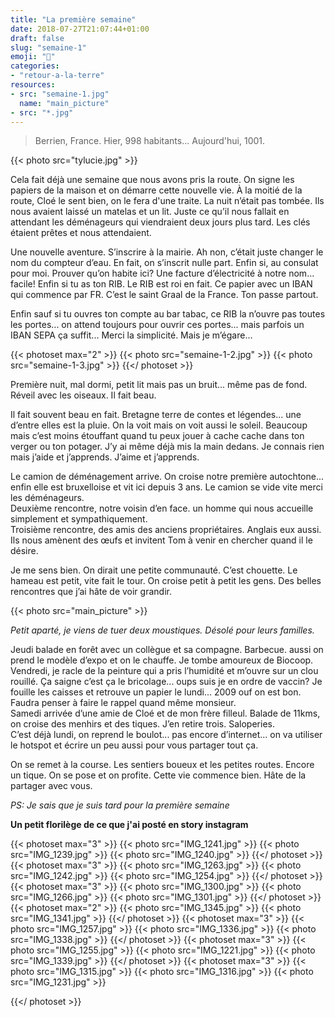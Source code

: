 ```yaml
---
title: "La première semaine"
date: 2018-07-27T21:07:44+01:00
draft: false
slug: "semaine-1"
emoji: "🏡"
categories:
- "retour-a-la-terre"
resources:
- src: "semaine-1.jpg"
  name: "main_picture"
- src: "*.jpg"
--- 
```


> Berrien, France. Hier, 998 habitants...  Aujourd'hui, 1001.

{{< photo src="tylucie.jpg" >}}

Cela fait déjà une semaine que nous avons pris la route. On signe les papiers de la maison et on démarre cette nouvelle vie. À la moitié de la route, Cloé le sent bien, on le fera d'une traite. La nuit n’était pas tombée. Ils nous avaient laissé un matelas et un lit. Juste ce qu’il nous fallait en attendant les déménageurs qui viendraient deux jours plus tard. Les clés étaient prêtes et nous attendaient.

Une nouvelle aventure. S’inscrire à la mairie. Ah non, c’était juste changer le nom du compteur d’eau. En fait, on s’inscrit nulle part. Enfin si, au consulat pour moi. Prouver qu’on habite ici? Une facture d’électricité à notre nom... facile! Enfin si tu as ton RIB. Le RIB est roi en fait. Ce papier avec un IBAN qui commence par FR. C’est le saint Graal de la France. Ton passe partout.

Enfin sauf si tu ouvres ton compte au bar tabac, ce RIB la n’ouvre pas toutes les portes... on attend toujours pour ouvrir ces portes... mais parfois un IBAN SEPA ça suffit... Merci la simplicité. Mais je m’égare... 

{{< photoset max="2" >}}
  {{< photo src="semaine-1-2.jpg" >}}
  {{< photo src="semaine-1-3.jpg" >}}
{{</ photoset >}}

Première nuit, mal dormi, petit lit mais pas un bruit... même pas de fond. Réveil avec les oiseaux. Il fait beau. 

Il fait souvent beau en fait. Bretagne terre de contes et légendes... une d’entre elles est la pluie. On la voit mais on voit aussi le soleil. Beaucoup mais c’est moins étouffant quand tu peux jouer à cache cache dans ton verger ou ton potager. J’y ai même déjà mis la main dedans. Je connais rien mais j’aide et j’apprends. J’aime et j’apprends.

Le camion de déménagement arrive. On croise notre première autochtone... enfin elle est bruxelloise et vit ici depuis 3 ans. Le camion se vide vite merci les déménageurs.  
Deuxième rencontre, notre voisin d’en face. un homme qui nous accueille simplement et sympathiquement.  
Troisième rencontre, des amis des anciens propriétaires. Anglais eux aussi. Ils nous amènent des œufs et invitent Tom à venir en chercher quand il le désire. 

Je me sens bien. On dirait une petite communauté. C’est chouette. Le hameau est petit, vite fait le tour. On croise petit à petit les gens. Des belles rencontres que j’ai hâte de voir grandir. 

{{< photo src="main_picture" >}}

*Petit aparté, je viens de tuer deux moustiques. Désolé pour leurs familles.*

Jeudi balade en forêt avec un collègue et sa compagne. Barbecue. aussi on prend le modèle d’expo et on le chauffe. Je tombe amoureux de Biocoop.   
Vendredi, je racle de la peinture qui a pris l’humidité et m’ouvre sur un clou rouillé. Ça saigne c’est ça le bricolage... oups suis je en ordre de vaccin? Je fouille les caisses et retrouve un papier le lundi... 2009 ouf on est bon. Faudra penser à faire le rappel quand même monsieur.  
Samedi arrivée d’une amie de Cloé et de mon frère filleul. Balade de 11kms, on croise des menhirs et des tiques. J’en retire trois. Saloperies.   
C’est déjà lundi, on reprend le boulot... pas encore d’internet... on va utiliser le hotspot et écrire un peu aussi pour vous partager tout ça.

On se remet à la course. Les sentiers boueux et les petites routes. Encore un tique. On se pose et on profite. Cette vie commence bien. Hâte de la partager avec vous.

*PS: Je sais que je suis tard pour la première semaine* 

**Un petit florilège de ce que j'ai posté en story instagram**

{{< photoset max="3" >}}
  {{< photo src="IMG_1241.jpg" >}}
  {{< photo src="IMG_1239.jpg" >}}
  {{< photo src="IMG_1240.jpg" >}}
{{</ photoset >}}
{{< photoset max="3" >}}
  {{< photo src="IMG_1263.jpg" >}}
  {{< photo src="IMG_1242.jpg" >}}
  {{< photo src="IMG_1254.jpg" >}}
{{</ photoset >}}
{{< photoset max="3" >}}
  {{< photo src="IMG_1300.jpg" >}}
  {{< photo src="IMG_1266.jpg" >}}
  {{< photo src="IMG_1301.jpg" >}}
{{</ photoset >}}
{{< photoset max="2" >}}
  {{< photo src="IMG_1345.jpg" >}}
  {{< photo src="IMG_1341.jpg" >}}
{{</ photoset >}}
{{< photoset max="3" >}}
  {{< photo src="IMG_1257.jpg" >}}
  {{< photo src="IMG_1336.jpg" >}}
  {{< photo src="IMG_1338.jpg" >}}
{{</ photoset >}}
{{< photoset max="3" >}}
  {{< photo src="IMG_1255.jpg" >}}
  {{< photo src="IMG_1221.jpg" >}}
  {{< photo src="IMG_1339.jpg" >}}
{{</ photoset >}}
{{< photoset max="3" >}}
  {{< photo src="IMG_1315.jpg" >}}
  {{< photo src="IMG_1316.jpg" >}}
    {{< photo src="IMG_1231.jpg" >}}

{{</ photoset >}}
